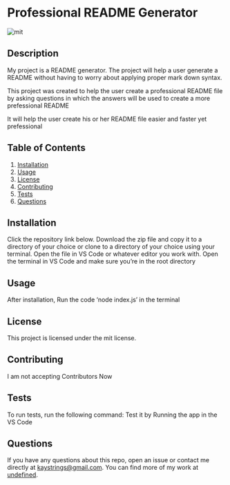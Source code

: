 # Professional README Generator
      
  ![mit](https://img.shields.io/badge/license-mit-green)

  ## Description
  My project is a README generator. The project will help a user generate a README without having to worry about applying proper mark down syntax.

  This project was created to help the user create a professional README file by asking questions in which the answers will be used to create a more prefessional README 

  It will help the user create his or her README file easier and faster yet prefessional


  ## Table of Contents
  1. [Installation](#installation)
  2. [Usage](#usage)
  3. [License](#license)
  4. [Contributing](#contributing)
  5. [Tests](#tTests)
  6. [Questions](#Questions)

  ## Installation
  Click the repository link below. Download the zip file and copy it to a directory of your choice or clone to a directory of your choice using your terminal. Open the file in VS Code or whatever editor you work with. Open the terminal in VS Code and make sure you’re in the root directory

  ## Usage
  After installation, Run the code ‘node index.js’ in the terminal

  ## License 
  This project is licensed under the mit license.



  ## Contributing
  I am not accepting Contributors Now

  ## Tests
  To run tests, run the following command:
  Test it by Running the app in the VS Code
  
  ## Questions
  If you have any questions about this repo, open an issue or contact me directly at [kaystrings@gmail.com](mailto:kaystrings@gmail.com). You can find more of my work at [undefined](https://www.github.com/undefined).



